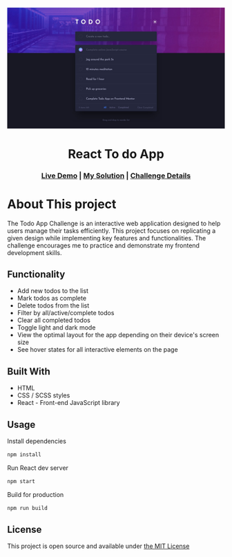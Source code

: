 ![](./src/assets/design/desktop-design-dark.jpg)


<center>

# React To do App

</center>

<center>

### [Live Demo](https://catherineisonline.github.io/rest-countries/) | [My Solution](https://www.frontendmentor.io/solutions/rest-countries-api-with-color-theme-switcher-SySqXmn49) | [Challenge Details](https://www.frontendmentor.io/challenges/rest-countries-api-with-color-theme-switcher-5cacc469fec04111f7b848ca)

</center>



# About This project
 
The Todo App Challenge is an interactive web application designed to help users manage their tasks efficiently. This project focuses on replicating a given design while implementing key features and functionalities. The challenge encourages me to practice and demonstrate my frontend development skills.


## Functionality
- Add new todos to the list
- Mark todos as complete
- Delete todos from the list
- Filter by all/active/complete todos
- Clear all completed todos
- Toggle light and dark mode
- View the optimal layout for the app depending on their device's screen size
- See hover states for all interactive elements on the page



## Built With
- HTML 
- CSS / SCSS styles
- React - Front-end JavaScript library




## Usage
Install dependencies
```bash
npm install 
``````
Run React dev server
```bash
npm start
``````
Build for production
```bash
npm run build
```



## License

This project is open source and available under [the MIT License](https://opensource.org/licenses/MIT)







<!-- # Front-end Style Guide

## Layout

The designs were created to the following widths:

- Mobile: 375px
- Desktop: 1440px

## Colors

### Primary

- Bright Blue: hsl(220, 98%, 61%)
- Check Background: linear-gradient hsl(192, 100%, 67%) to hsl(280, 87%, 65%)

### Neutral

### Light Theme

- Very Light Gray: hsl(0, 0%, 98%)
- Very Light Grayish Blue: hsl(236, 33%, 92%)
- Light Grayish Blue: hsl(233, 11%, 84%)
- Dark Grayish Blue: hsl(236, 9%, 61%)
- Very Dark Grayish Blue: hsl(235, 19%, 35%)

### Dark Theme

- Very Dark Blue: hsl(235, 21%, 11%)
- Very Dark Desaturated Blue: hsl(235, 24%, 19%)
- Light Grayish Blue: hsl(234, 39%, 85%)
- Light Grayish Blue (hover): hsl(236, 33%, 92%)
- Dark Grayish Blue: hsl(234, 11%, 52%)
- Very Dark Grayish Blue: hsl(233, 14%, 35%)
- Very Dark Grayish Blue: hsl(237, 14%, 26%)

## Typography

### Body Copy

- Font size: 18px

### Font

- Family: [Josefin Sans](https://fonts.google.com/specimen/Josefin+Sans)
- Weights: 400, 700 -->

